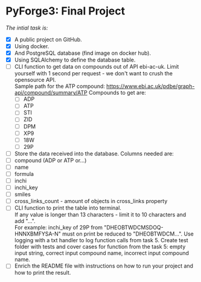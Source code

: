 # PyForge3: Final Project

_The intial task is:_

- [X] A public project on GitHub.
- [X] Using docker.
- [X] And PostgreSQL database (find image on docker hub).
- [X] Using SQLAlchemy to define the database table.
- [ ] CLI function to get data on compounds out of API ebi-ac-uk. 
Limit yourself with 1 second per request - we don't want to crush the opensource API. <br>
Sample path for the ATP compound: https://www.ebi.ac.uk/pdbe/graph-api/compound/summary/ATP Compounds to get are: <br>
    - [ ] ADP
    - [ ] ATP
    - [ ] STI
    - [ ] ZID
    - [ ] DPM
    - [ ] XP9
    - [ ] 18W
    - [ ] 29P
 - [ ] Store the data received into the database. Columns needed are:
  - [ ] compound (ADP or ATP or...)
  - [ ] name
  - [ ] formula
  - [ ] inchi
  - [ ] inchi_key
  - [ ] smiles
  - [ ] cross_links_count - amount of objects in cross_links property
- [ ] CLI function to print the table into terminal. <br>
If any value is longer than 13 characters - limit it to 10 characters and add "...".  <br>
For example: inchi_key of 29P from "DHEOBTWDCMSDOQ-HNNXBMFYSA-N" must on print be reduced to "DHEOBTWDCM...".
Use logging with a txt handler to log function calls from task 5.
Create test folder with tests and cover cases for function from the task 5: empty input string, correct input compound name, incorrect input compound name.
- [ ] Enrich the README file with instructions on how to run your project and how to print the result.
